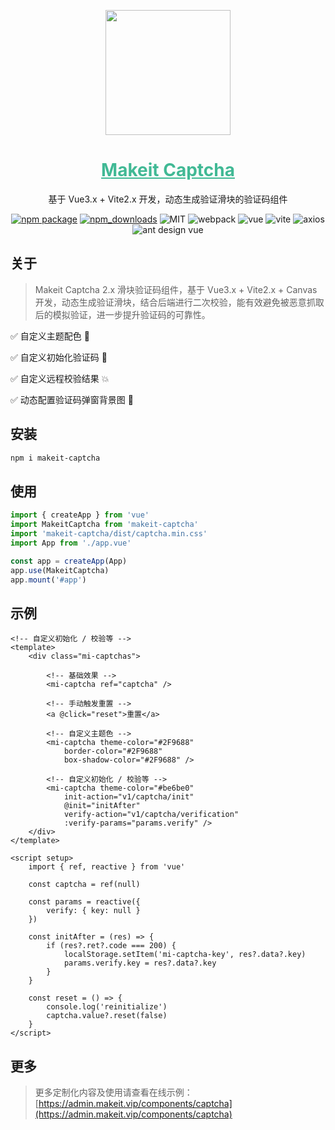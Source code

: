 <p align="center">
    <a href="https://admin.makeit.vip/">
        <img width="200" src="https://file.makeit.vip/MIIT/M00/00/00/ajRkHV_pUyOALE2LAAAtlj6Tt_s370.png">
    </a>
</p>

<h1 align="center" color="green">
    <a href="https://admin.makeit.vip/components/captcha" target="_blank" style="color: #41b995">
        Makeit Captcha
    </a>
</h1>

<div align="center">

基于 Vue3.x + Vite2.x 开发，动态生成验证滑块的验证码组件

[![npm package](https://img.shields.io/npm/v/makeit-captcha.svg?style=flat-square)](https://www.npmjs.org/package/makeit-captcha)
[![npm_downloads](http://img.shields.io/npm/dm/makeit-captcha.svg?style=flat-square)](http://www.npmtrends.com/makeit-captcha)
![MIT](https://img.shields.io/badge/license-MIT-ff69b4.svg)
![webpack](https://img.shields.io/badge/webpack-5.73.0-orange.svg)
![vue](https://img.shields.io/badge/vue-3.2.37-green.svg)
![vite](https://img.shields.io/badge/vite-2.9.9-yellow.svg)
![axios](https://img.shields.io/badge/axios-0.27.2-red.svg)
![ant design vue](https://img.shields.io/badge/ant%20design%20vue-3.x-blueviolet.svg)
</div>

## 关于

> Makeit Captcha 2.x 滑块验证码组件，基于 Vue3.x + Vite2.x + Canvas 开发，动态生成验证滑块，结合后端进行二次校验，能有效避免被恶意抓取后的模拟验证，进一步提升验证码的可靠性。

:white_check_mark: 自定义主题配色 :evergreen_tree:

:white_check_mark: 自定义初始化验证码 :sparkling_heart:

:white_check_mark: 自定义远程校验结果 :collision:

:white_check_mark: 动态配置验证码弹窗背景图 :hibiscus:

## 安装

```bash
npm i makeit-captcha
```

## 使用

```ts
import { createApp } from 'vue'
import MakeitCaptcha from 'makeit-captcha'
import 'makeit-captcha/dist/captcha.min.css'
import App from './app.vue'

const app = createApp(App)
app.use(MakeitCaptcha)
app.mount('#app')
```

## 示例

```Vue
<!-- 自定义初始化 / 校验等 -->
<template>
    <div class="mi-captchas">

        <!-- 基础效果 -->
        <mi-captcha ref="captcha" />

        <!-- 手动触发重置 -->
        <a @click="reset">重置</a>

        <!-- 自定义主题色 -->
        <mi-captcha theme-color="#2F9688"
            border-color="#2F9688"
            box-shadow-color="#2F9688" />
        
        <!-- 自定义初始化 / 校验等 -->
        <mi-captcha theme-color="#be6be0"
            init-action="v1/captcha/init"
            @init="initAfter"
            verify-action="v1/captcha/verification"
            :verify-params="params.verify" />
    </div>
</template>

<script setup>
    import { ref, reactive } from 'vue'

    const captcha = ref(null)

    const params = reactive({
        verify: { key: null }
    })
    
    const initAfter = (res) => {
        if (res?.ret?.code === 200) {
            localStorage.setItem('mi-captcha-key', res?.data?.key)
            params.verify.key = res?.data?.key
        }
    }

    const reset = () => {
        console.log('reinitialize')
        captcha.value?.reset(false)
    }
</script>
```

## 更多

> 更多定制化内容及使用请查看在线示例：[https://admin.makeit.vip/components/captcha](https://admin.makeit.vip/components/captcha)
